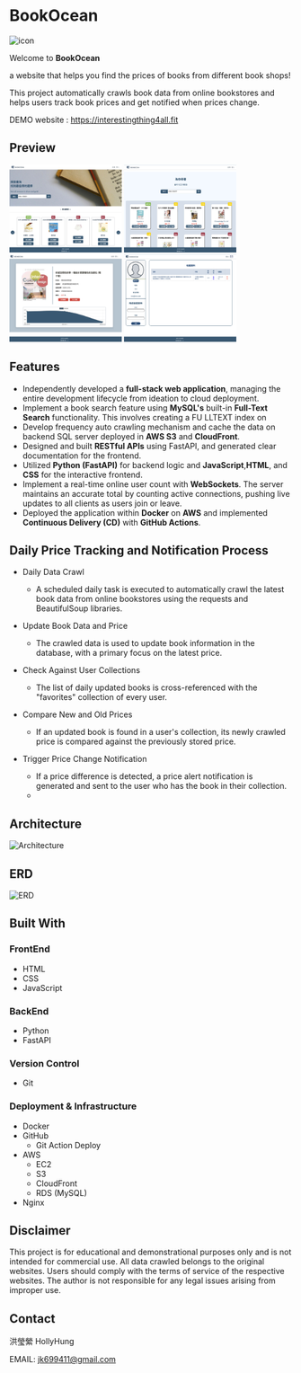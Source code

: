 # BookOcean
![icon](docs/bookocean.png)

Welcome to **BookOcean** 

a website that helps you find  the prices of books from different book shops!

This project automatically crawls book data from online bookstores and helps users track book prices and get notified when prices change.



DEMO website : https://interestingthing4all.fit

## Preview ##

<img src='./docs/homepage.png'  width=200>
<img src='./docs/searchpage.png' width=200>
<img src='./docs/bookpage.png' width=200>
<img src='./docs/memberpage.png' width=200>

## Features

- Independently developed a **full-stack web application**, managing the entire development lifecycle from ideation to cloud deployment.
- Implement a book search feature using **MySQL's** built-in **Full-Text Search** functionality. This involves creating a FU LLTEXT index on
- Develop frequency auto crawling mechanism and cache the data on backend SQL server deployed in **AWS S3** and **CloudFront**.
- Designed and built **RESTful APIs** using FastAPI, and generated clear documentation for the frontend.
- Utilized **Python (FastAPI)** for backend logic and **JavaScript**,**HTML**, and **CSS** for the interactive frontend.
- Implement a real-time online user count with **WebSockets**. The server maintains an accurate total by counting active connections, pushing live updates to all clients as users join or leave.
- Deployed the application within **Docker** on **AWS** and implemented **Continuous Delivery (CD)** with **GitHub Actions**.



## Daily Price Tracking and Notification Process

- Daily Data Crawl

  - A scheduled daily task is executed to automatically crawl the latest book data from online bookstores using the requests and BeautifulSoup libraries.

- Update Book Data and Price

  - The crawled data is used to update book information in the database, with a primary focus on the latest price.

- Check Against User Collections

  - The list of daily updated books is cross-referenced with the "favorites" collection of every user.

- Compare New and Old Prices

  - If an updated book is found in a user's collection, its newly crawled price is compared against the previously stored price.

- Trigger Price Change Notification

  - If a price difference is detected, a price alert notification is generated and sent to the user who has the book in their collection.
  - 
## Architecture

![Architecture](<docs/architecture .png>)

## ERD


![ERD ](./docs/ERD.png)


## Built With

### FrontEnd
- HTML
- CSS
- JavaScript

### BackEnd
- Python
- FastAPI

### Version Control
- Git

### Deployment & Infrastructure
- Docker
- GitHub
  - Git Action Deploy   
- AWS
  - EC2
  - S3
  - CloudFront
  - RDS (MySQL)
- Nginx



## Disclaimer
This project is for educational and demonstrational purposes only and is not intended for commercial use. All data crawled belongs to the original websites. Users should comply with the terms of service of the respective websites. The author is not responsible for any legal issues arising from improper use.


## Contact

洪瑩縈 HollyHung 


EMAIL: jk699411@gmail.com
